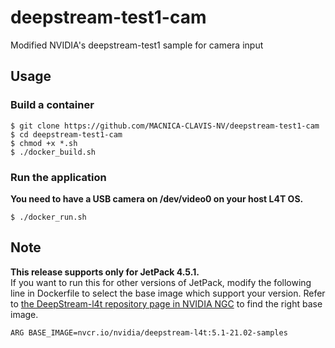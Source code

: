 # deepstream-test1-cam
Modified NVIDIA's deepstream-test1 sample for camera input

## Usage

### Build a container
~~~
$ git clone https://github.com/MACNICA-CLAVIS-NV/deepstream-test1-cam
$ cd deepstream-test1-cam
$ chmod +x *.sh
$ ./docker_build.sh
~~~

### Run the application
**You need to have a USB camera on /dev/video0 on your host L4T OS.**
~~~
$ ./docker_run.sh
~~~

## Note
**This release supports only for JetPack 4.5.1.**  
If you want to run this for other versions of JetPack, modify the following line in Dockerfile to select the base image which support your version. Refer to [the DeepStream-l4t repository page in NVIDIA NGC](https://ngc.nvidia.com/catalog/containers/nvidia:deepstream-l4t/tags) to find the right base image.
~~~
ARG BASE_IMAGE=nvcr.io/nvidia/deepstream-l4t:5.1-21.02-samples
~~~
